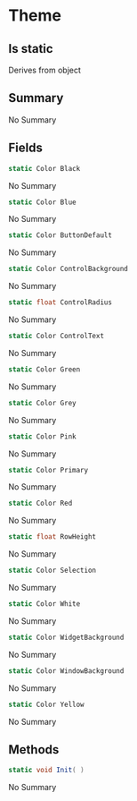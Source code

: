 # Theme

## Is static
Derives from object

## Summary

No Summary
## Fields

```c#
static Color Black
```
No Summary
```c#
static Color Blue
```
No Summary
```c#
static Color ButtonDefault
```
No Summary
```c#
static Color ControlBackground
```
No Summary
```c#
static float ControlRadius
```
No Summary
```c#
static Color ControlText
```
No Summary
```c#
static Color Green
```
No Summary
```c#
static Color Grey
```
No Summary
```c#
static Color Pink
```
No Summary
```c#
static Color Primary
```
No Summary
```c#
static Color Red
```
No Summary
```c#
static float RowHeight
```
No Summary
```c#
static Color Selection
```
No Summary
```c#
static Color White
```
No Summary
```c#
static Color WidgetBackground
```
No Summary
```c#
static Color WindowBackground
```
No Summary
```c#
static Color Yellow
```
No Summary
## Methods

```c#
static void Init( ) 
```
No Summary
